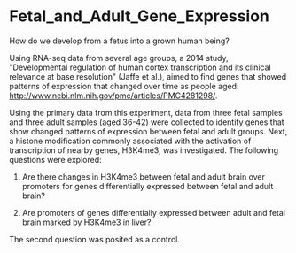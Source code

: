 #  Fetal_and_Adult_Gene_Expression

How do we develop from a fetus into a grown human being?

Using RNA-seq data from several age groups, a 2014 study, "Developmental regulation of human cortex transcription and its clinical relevance at base resolution" (Jaffe et al.), aimed to find genes that showed patterns of expression that changed over time as people aged: http://www.ncbi.nlm.nih.gov/pmc/articles/PMC4281298/.

Using the primary data from this experiment, data from three fetal samples and three adult samples (aged 36-42) were collected to identify genes that show changed patterns of expression between fetal and adult groups. Next, a histone modification commonly associated with the activation of transcription of nearby genes, H3K4me3, was investigated. The following questions were explored:

1) Are there changes in H3K4me3 between fetal and adult brain over promoters for genes differentially expressed between fetal and adult brain?

2) Are promoters of genes differentially expressed between adult and fetal brain marked by H3K4me3 in liver?

The second question was posited as a control.



